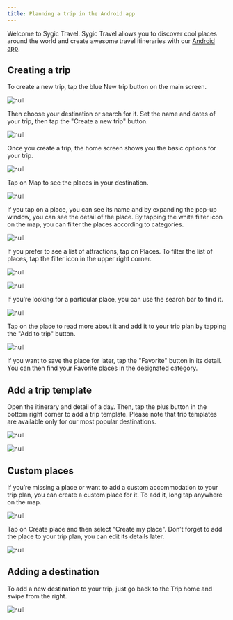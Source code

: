 ```yaml
---
title: Planning a trip in the Android app
---
```


Welcome to Sygic Travel. Sygic Travel allows you to discover cool places around the world and create awesome travel itineraries with our [Android app](https://play.google.com/store/apps/details?id=com.tripomatic&hl=en). 

## Creating a trip 

To create a new trip, tap the blue New trip button on the main screen. 

![](/assets/3-sygic-travel/1-how-to-plan-a-trip/3-planning-a-trip-in-the-android-app/tpb_a_1.png "null")

Then choose your destination or search for it. Set the name and dates of your trip, then tap the "Create a new trip" button.

![](/assets/3-sygic-travel/1-how-to-plan-a-trip/3-planning-a-trip-in-the-android-app/tpb_a_1a.png "null")

Once you create a trip, the home screen shows you the basic options for your trip.

![](/assets/3-sygic-travel/1-how-to-plan-a-trip/3-planning-a-trip-in-the-android-app/android-triphome2.png "null")

Tap on Map to see the places in your destination. 

![](/assets/3-sygic-travel/1-how-to-plan-a-trip/3-planning-a-trip-in-the-android-app/tpb_a_22.png "null")

If you tap on a place, you can see its name and by expanding the pop-up window, you can see the detail of the place. By tapping the white filter icon on the map, you can filter the places according to categories.

![](/assets/3-sygic-travel/1-how-to-plan-a-trip/3-planning-a-trip-in-the-android-app/amap.png "null")

If you prefer to see a list of attractions, tap on Places. To filter the list of places, tap the filter icon in the upper right corner.

![](/assets/3-sygic-travel/1-how-to-plan-a-trip/3-planning-a-trip-in-the-android-app/tpb_a_3.png "null")

![](/assets/3-sygic-travel/1-how-to-plan-a-trip/3-planning-a-trip-in-the-android-app/tpb_a_4.png "null")

If you’re looking for a particular place, you can use the search bar to find it. 

![](/assets/3-sygic-travel/1-how-to-plan-a-trip/3-planning-a-trip-in-the-android-app/tpb_a_5.png "null")

Tap on the place to read more about it and add it to your trip plan by tapping the "Add to trip" button.

![](/assets/3-sygic-travel/1-how-to-plan-a-trip/3-planning-a-trip-in-the-android-app/tpb_a_6.png "null")

If you want to save the place for later, tap the "Favorite" button in its detail. You can then find your Favorite places in the designated category. 

## Add a trip template

Open the itinerary and detail of a day. Then, tap the plus button in the bottom right corner to add a trip template. Please note that trip templates are available only for our most popular destinations.

![](/assets/3-sygic-travel/1-how-to-plan-a-trip/3-planning-a-trip-in-the-android-app/atemplate.png "null")

![](/assets/3-sygic-travel/1-how-to-plan-a-trip/3-planning-a-trip-in-the-android-app/atemplate2.png "null")

## Custom places 

If you’re missing a place or want to add a custom accommodation to your trip plan, you can create a custom place for it. To add it, long tap anywhere on the map. 

![](/assets/3-sygic-travel/1-how-to-plan-a-trip/3-planning-a-trip-in-the-android-app/android-customplace.png "null")

Tap on Create place and then select "Create my place". Don’t forget to add the place to your trip plan, you can edit its details later.

![](/assets/3-sygic-travel/1-how-to-plan-a-trip/3-planning-a-trip-in-the-android-app/android-customplace2.png "null")

## Adding a destination

To add a new destination to your trip, just go back to the Trip home and swipe from the right.

![](/assets/3-sygic-travel/1-how-to-plan-a-trip/3-planning-a-trip-in-the-android-app/tpb_a_8.png "null")




